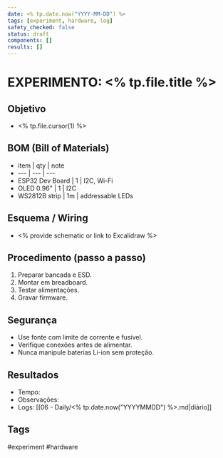 ```yaml
---
date: <% tp.date.now("YYYY-MM-DD") %>
tags: [experiment, hardware, log]
safety_checked: false
status: draft
components: []
results: []
---
```


# EXPERIMENTO: <% tp.file.title %>

## Objetivo
- <% tp.file.cursor(1) %>

## BOM (Bill of Materials)
- item | qty | note
- --- | --- | ---
- ESP32 Dev Board | 1 | I2C, Wi-Fi
- OLED 0.96" | 1 | I2C
- WS2812B strip | 1m | addressable LEDs

## Esquema / Wiring
- <% provide schematic or link to Excalidraw %>

## Procedimento (passo a passo)
1. Preparar bancada e ESD.
2. Montar em breadboard.
3. Testar alimentações.
4. Gravar firmware.

## Segurança
- Use fonte com limite de corrente e fusível.
- Verifique conexões antes de alimentar.
- Nunca manipule baterias Li-ion sem proteção.

## Resultados
- Tempo: 
- Observações:
- Logs: [[06 - Daily/<% tp.date.now("YYYYMMDD") %>.md|diário]]

## Tags
#experiment #hardware
